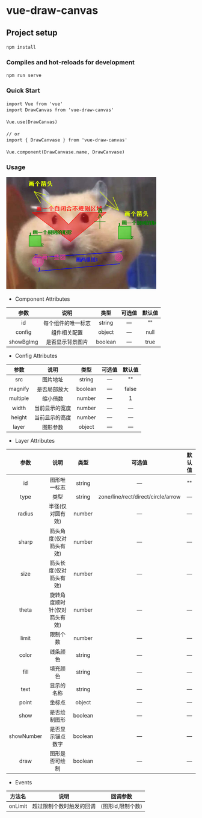 # vue-draw-canvas

## Project setup
```
npm install
```

### Compiles and hot-reloads for development
```
npm run serve
```

### Quick Start
```
import Vue from 'vue'
import DrawCanvas from 'vue-draw-canvas'

Vue.use(DrawCanvas)

// or
import { DrawCanvase } from 'vue-draw-canvas'

Vue.component(DrawCanvase.name, DrawCanvase)
```
### Usage
![image](https://github.com/Chellyyy/vue-draw-canvas/blob/master/examples/assets/example.png?raw=true)  

* Component Attributes  

|参数|说明|类型|可选值|默认值|
|:---:|:---:|:---:|:---:|:---:|
|id|每个组件的唯一标志|string|—|""|
|config|组件相关配置|object|—|null|
|showBgImg|是否显示背景图片|boolean|—|true|

* Config Attributes

|参数|说明|类型|可选值|默认值|
|:---:|:---:|:---:|:---:|:---:|
|src|图片地址|string|—|""|
|magnify|是否局部放大|boolean|—|false|
|multiple|缩小倍数|number|—|1|
|width|当前显示的宽度|number|—|—|
|height|当前显示的高度|number|—|—|
|layer|图形参数|object|—|—|

* Layer Attributes

|参数|说明|类型|可选值|默认值|
|:---:|:---:|:---:|:---:|:---:|
|id|图形唯一标志|string|—|""|
|type|类型|string|zone/line/rect/direct/circle/arrow|—|
|radius|半径(仅对圆有效)|number|—|—|
|sharp|箭头角度(仅对箭头有效)|number|—|—|
|size|箭头长度(仅对箭头有效)|number|—|—|
|theta|旋转角度顺时针(仅对箭头有效)|number|—|—|
|limit|限制个数|number|—|—|
|color|线条颜色|string|—|—|
|fill|填充颜色|string|—|—|
|text|显示的名称|string|—|—|
|point|坐标点|object|—|—|
|show|是否绘制图形|boolean|—|—|
|showNumber|是否显示锚点数字|boolean|—|—|
|draw|图形是否可绘制|boolean|—|—|


* Events

|方法名|说明|回调参数|
|:---:|:---:|:---:|
|onLimit|超过限制个数时触发的回调|(图形id,限制个数)|